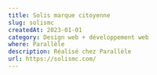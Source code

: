 ```yaml
---
title: Solis marque citoyenne
slug: solismc
createdAt: 2023-01-01
category: Design web + développement web
where: Parallèle
description: Réalisé chez Parallèle
url: https://solismc.com/
---
```

